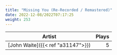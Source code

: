 ```yaml
---
title: "Missing You (Re-Recorded / Remastered)"
date: 2022-12-08/2022T07:17:25
weight: 253
---
```




 Artist | Plays 
----- | -----:
[John Waite]({{< ref "a31147">}}) | 5
